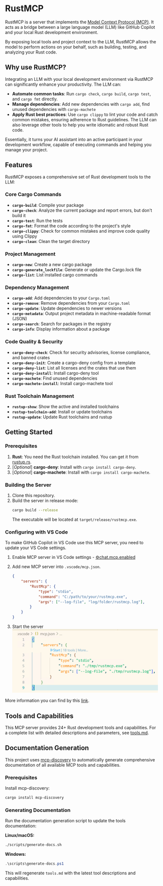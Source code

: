 # RustMCP

RustMCP is a server that implements the [Model Context Protocol (MCP)](https://modelcontextprotocol.io/introduction). It acts as a bridge between a large language model (LLM) like GitHub Copilot and your local Rust development environment.

By exposing local tools and project context to the LLM, RustMCP allows the model to perform actions on your behalf, such as building, testing, and analyzing your Rust code.

## Why use RustMCP?

Integrating an LLM with your local development environment via RustMCP can significantly enhance your productivity. The LLM can:

*   **Automate common tasks**: Run `cargo check`, `cargo build`, `cargo test`, and `cargo fmt` directly.
*   **Manage dependencies**: Add new dependencies with `cargo add`, find unused dependencies with `cargo-machete`
*   **Apply Rust best practices**: Use `cargo clippy` to lint your code and catch common mistakes, ensuring adherence to Rust guidelines. The LLM can also leverage other tools to help you write idiomatic and robust Rust code.

Essentially, it turns your AI assistant into an active participant in your development workflow, capable of executing commands and helping you manage your project.

## Features

RustMCP exposes a comprehensive set of Rust development tools to the LLM:

### Core Cargo Commands
*   **`cargo-build`**: Compile your package
*   **`cargo-check`**: Analyze the current package and report errors, but don't build it
*   **`cargo-test`**: Run the tests
*   **`cargo-fmt`**: Format the code according to the project's style
*   **`cargo-clippy`**: Check for common mistakes and improve code quality using Clippy
*   **`cargo-clean`**: Clean the target directory

### Project Management
*   **`cargo-new`**: Create a new cargo package
*   **`cargo-generate_lockfile`**: Generate or update the Cargo.lock file
*   **`cargo-list`**: List installed cargo commands

### Dependency Management
*   **`cargo-add`**: Add dependencies to your `Cargo.toml`
*   **`cargo-remove`**: Remove dependencies from your `Cargo.toml`
*   **`cargo-update`**: Update dependencies to newer versions
*   **`cargo-metadata`**: Output project metadata in machine-readable format (JSON)
*   **`cargo-search`**: Search for packages in the registry
*   **`cargo-info`**: Display information about a package

### Code Quality & Security
*   **`cargo-deny-check`**: Check for security advisories, license compliance, and banned crates
*   **`cargo-deny-init`**: Create a cargo-deny config from a template
*   **`cargo-deny-list`**: List all licenses and the crates that use them
*   **`cargo-deny-install`**: Install cargo-deny tool
*   **`cargo-machete`**: Find unused dependencies
*   **`cargo-machete-install`**: Install cargo-machete tool

### Rust Toolchain Management
*   **`rustup-show`**: Show the active and installed toolchains
*   **`rustup-toolchain-add`**: Install or update toolchains
*   **`rustup-update`**: Update Rust toolchains and rustup

## Getting Started

### Prerequisites

1.  **Rust**: You need the Rust toolchain installed. You can get it from [rustup.rs](https://rustup.rs/).
2.  [*Optional*] **cargo-deny**: Install with `cargo install cargo-deny`.
3.  [*Optional*] **cargo-machete**: Install with `cargo install cargo-machete`.

### Building the Server

1.  Clone this repository.
2.  Build the server in release mode:
    ```sh
    cargo build --release
    ```
    The executable will be located at `target/release/rustmcp.exe`.

### Configuring with VS Code

To make GitHub Copilot in VS Code use this MCP server, you need to update your VS Code settings.

1.  Enable MCP server in VS Code settings - [⚙️chat.mcp.enabled](vscode://settings/chat.mcp.enabled)
1.  Add new MCP server into `.vscode/mcp.json`.

    ```json
    {
        "servers": {
            "RustMcp": {
                "type": "stdio",
                "command": "C:/path/to/your/rustmcp.exe",
                "args": ["--log-file", "log/folder/rustmcp.log"],
            }
        }
    }
    ```
1. Start the server
   ![mcp.json](docs/mcp.json.png)

More information you can find by this [link](https://code.visualstudio.com/docs/copilot/chat/mcp-servers).

## Tools and Capabilities

This MCP server provides 24+ Rust development tools and capabilities. For a complete list with detailed descriptions and parameters, see [tools.md](tools.md).

## Documentation Generation

This project uses [mcp-discovery](https://rust-mcp-stack.github.io/mcp-discovery) to automatically generate comprehensive documentation of all available MCP tools and capabilities.

### Prerequisites

Install mcp-discovery:
```bash
cargo install mcp-discovery
```

### Generating Documentation

Run the documentation generation script to update the tools documentation:

**Linux/macOS:**
```bash
./scripts/generate-docs.sh
```

**Windows:**
```powershell
.\scripts\generate-docs.ps1
```

This will regenerate `tools.md` with the latest tool descriptions and capabilities.
